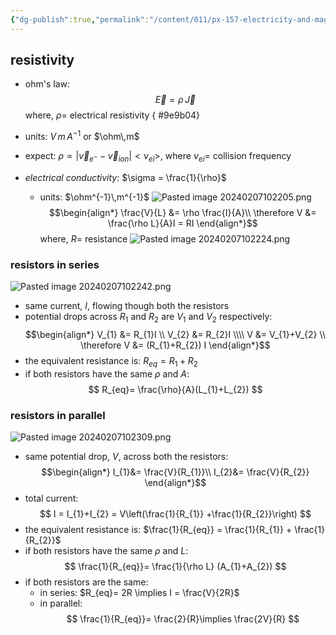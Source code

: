 ```yaml
---
{"dg-publish":true,"permalink":"/content/011/px-157-electricity-and-magnetism/px-157-b-electric-fields/iii-properties/px-157-b13b-resistance/","created":"2024-10-01T18:27:10.131+01:00","updated":"2024-11-26T20:08:53.382+00:00"}
---
```


## resistivity
- ohm's law:
$$
\vec E = \rho\,\vec J
$$
	where, $\rho=$ electrical resistivity
{ #9e9b04}

- units: $V\,m\,A^{-1}$ or $\ohm\,m$
- expect: $\rho \propto |\vec v_{e^{-}}-\vec v_{ion}| <\nu_{ei}>$, where $\nu_{ei}=$ collision frequency

- *electrical conductivity*: $\sigma = \frac{1}{\rho}$
	- units: $\ohm^{-1}\,m^{-1}$
![Pasted image 20240207102205.png](/img/user/pics/Pasted%20image%2020240207102205.png)
$$\begin{align*}
	\frac{V}{L} &= \rho \frac{I}{A}\\
	\therefore V &= \frac{\rho L}{A}I = RI
\end{align*}$$
	where, $R=$ resistance
![Pasted image 20240207102224.png](/img/user/pics/Pasted%20image%2020240207102224.png)
### resistors in series
![Pasted image 20240207102242.png](/img/user/pics/Pasted%20image%2020240207102242.png)
- same current, $I$, flowing though both the resistors
- potential drops across $R_{1}$ and $R_{2}$ are $V_{1}$ and $V_{2}$ respectively:
$$\begin{align*}
	V_{1} &= R_{1}I \\
	V_{2} &= R_{2}I \\\\
	V &= V_{1}+V_{2} \\
	\therefore V &= (R_{1}+R_{2}) I
\end{align*}$$
- the equivalent resistance is: $R_{eq} = R_{1}+ R_{2}$
- if both resistors have the same $\rho$ and $A:$
$$
R_{eq}= \frac{\rho}{A}(L_{1}+L_{2})
$$
### resistors in parallel

![Pasted image 20240207102309.png](/img/user/pics/Pasted%20image%2020240207102309.png)
- same potential drop, $V$, across both the resistors:
$$\begin{align*}
		I_{1}&= \frac{V}{R_{1}}\\
		I_{2}&= \frac{V}{R_{2}}
	\end{align*}$$
- total current:
$$
I = I_{1}+I_{2} = V\left(\frac{1}{R_{1}} +\frac{1}{R_{2}}\right)
$$
- the equivalent resistance is: $\frac{1}{R_{eq}} = \frac{1}{R_{1}} + \frac{1}{R_{2}}$
- if both resistors have the same $\rho$ and $L:$
$$
\frac{1}{R_{eq}}= \frac{1}{\rho L} (A_{1}+A_{2})
$$
- if both resistors are the same:
	- in series: $R_{eq}= 2R \implies I = \frac{V}{2R}$
	- in parallel:
$$
\frac{1}{R_{eq}}= \frac{2}{R}\implies \frac{2V}{R}
$$
